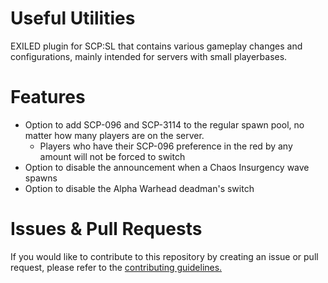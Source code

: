 # Useful Utilities
 EXILED plugin for SCP:SL that contains various gameplay changes and configurations, mainly intended for servers with small playerbases.

# Features
- Option to add SCP-096 and SCP-3114 to the regular spawn pool, no matter how many players are on the server.
  - Players who have their SCP-096 preference in the red by any amount will not be forced to switch
- Option to disable the announcement when a Chaos Insurgency wave spawns
- Option to disable the Alpha Warhead deadman's switch

# Issues & Pull Requests
 If you would like to contribute to this repository by creating an issue or pull request, please refer to the [contributing guidelines.](https://lambdagaming.github.io/contributing.html)

